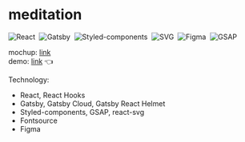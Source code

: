 # meditation

![React](https://img.shields.io/badge/-React-05122A?style=flat&logo=react)&nbsp;
![Gatsby](https://img.shields.io/badge/-Gatsby-05122A?style=flat&logo=gatsby)&nbsp;
![Styled-components](https://img.shields.io/badge/-styled%20components-05122A?style=flat&logo=styled-components)&nbsp;
![SVG](https://img.shields.io/badge/-Svg-05122A?style=flat&logo=svg)&nbsp;
![Figma](https://img.shields.io/badge/-Figma-05122A?style=flat&logo=figma)&nbsp;
![GSAP](https://img.shields.io/badge/gsap-3.7.1-green)&nbsp;

mochup: [link](https://www.figma.com/file/mC1jPgXVSScM19xyZ1DYuJ/Meditation-Copy?node-id=0%3A1)<br/>
demo: [link](https://meditationdev.gtsb.io/) :point_left:

Technology:

-   React, React Hooks
-   Gatsby, Gatsby Cloud, Gatsby React Helmet
-   Styled-components, GSAP, react-svg
-   Fontsource
-   Figma
